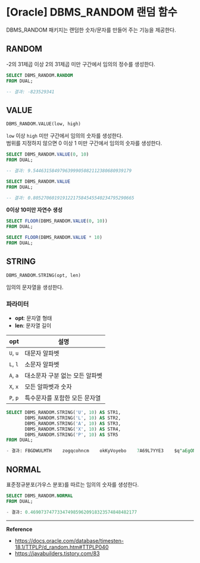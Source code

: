 # [Oracle] DBMS_RANDOM 랜덤 함수
DBMS_RANDOM 패키지는 랜덤한 숫자/문자를 만들어 주는 기능을 제공한다.

## RANDOM
-2의 31제곱 이상 2의 31제곱 미만 구간에서 임의의 정수를 생성한다.

```sql
SELECT DBMS_RANDOM.RANDOM
FROM DUAL;

-- 결과: -823529341
```

## VALUE
`DBMS_RANDOM.VALUE(low, high)`

`low` 이상 `high` 미만 구간에서 임의의 숫자를 생성한다.<br>
범위를 지정하지 않으면 0 이상 1 미만 구간에서 임의의 숫자를 생성한다.
```sql
SELECT DBMS_RANDOM.VALUE(0, 10)
FROM DUAL;

-- 결과: 9.5446315849796399905082112380680939179
```

```sql
SELECT DBMS_RANDOM.VALUE
FROM DUAL;

-- 결과: 0.80527060191912217584545540234795290665
```

**0이상 10미만 자연수 생성**
```sql
SELECT FLOOR(DBMS_RANDOM.VALUE(0, 10))
FROM DUAL;

SELECT FLOOR(DBMS_RANDOM.VALUE * 10)
FROM DUAL;
```

## STRING
`DBMS_RANDOM.STRING(opt, len)`

임의의 문자열을 생성한다.
### 파라미터
- **opt**: 문자열 형태
- **len**: 문자열 길이

| opt      | 설명                    |
|----------|-------------------------|
| `U`, `u` | 대문자 알파벳            |
| `L`, `l` | 소문자 알파벳            |
| `A`, `a` | 대소문자 구분 없는 모든 알파벳 |
| `X`, `x` | 모든 알파벳과 숫자       |
| `P`, `p` | 특수문자를 포함한 모든 문자열 |


```sql
SELECT DBMS_RANDOM.STRING('U', 10) AS STR1,
       DBMS_RANDOM.STRING('L', 10) AS STR2,
       DBMS_RANDOM.STRING('A', 10) AS STR3,
       DBMS_RANDOM.STRING('X', 10) AS STR4,
       DBMS_RANDOM.STRING('P', 10) AS STR5
FROM DUAL;

- 결과: FBGDWULMTH    zogqcohncm    okKyVoyebo    7A69L7YYE3    $q"aEgON{0
```

## NORMAL
표준정규분포(가우스 분포)를 따르는 임의의 숫자를 생성한다.
```sql
SELECT DBMS_RANDOM.NORMAL
FROM DUAL;

- 결과: 0.4690737477334749859620918323574848482177
```

---
**Reference**<br>
- https://docs.oracle.com/database/timesten-18.1/TTPLP/d_random.htm#TTPLP040
- https://javabuilders.tistory.com/83
